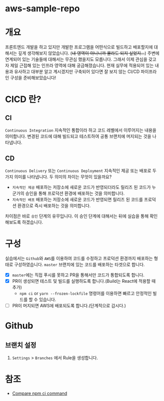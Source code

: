 # aws-sample-repo

# 개요

프론트엔드 개발을 하고 있지만 개발한 프로그램을 어떤식으로 빌드하고 배포할지에 대해서는 깊게 생각해보지 않았습니다. (~~내 영역이 아니니까 몰라도 되지 싶었지...~~)
주변에 연계되어 있는 기술들에 대해서는 무관심 했을지도 모릅니다. 그래서 이제 관심을 갖고자 제일 근접해 있는 인프라 영역에 대해 궁금해졌습니다. 현재 실무에 적용되어 있는 내용과 유사하고 대부분 알고 계시겠지만 구축되어 있다면 잘 보지 않는 CI/CD 파이프라인 구성을 준비해보았습니다!

# CICD 란?

## CI
`Continuous Integration` 지속적인 통합이라 하고 코드 레벨에서 이루어지는 내용을 의미합니다. 변경된 코드에 대해 빌드되고 테스트하여 공통 브랜치에 머지되는 것을 나타냅니다.

## CD

`Continuous Delivery` 또는 `Continuous Deployment` 지속적인 제공 또는 배포로 두가지 의미를 나타냅니다. 두 의미의 차이는 무엇이 있을까요? 
- `지속적인 제공` 배포하는 저장소에 새로운 코드가 반영되더라도 릴리즈 된 코드가 누군가의 승인을 통해 프로덕션 환경에 배포하는 것을 의미합니다.
- `지속적인 배포` 배포하는 저장소에 새로운 코드가 반영되면 릴리즈 된 코드를 프로덕션 환경으로 즉시 배포하는 것을 의미합니다.

차이점은 바로 `승인` 단계의 유무입니다. 이 승인 단계에 대해서는 뒤에 실습을 통해 확인해보도록 하겠습니다.

# 구성

실습에서는 `Github`와 `AWS`를 이용하여 코드를 수정하고 프로덕션 환경까지 배포하는 형태로 구성하였습니다. `master` 브랜치에 있는 코드를 배포하는 타겟으로 합니다.

- [x] `master`에는 직접 푸시를 못하고 PR을 통해서만 코드가 통합되도록 합니다.
- [x] PR이 생성되면 테스트 및 빌드를 실행하도록 합니다.(Build는 React에 적용할 때 추가)
    - `npm ci` or `yarn --frozen-lockfile` 명령어를 이용하면 빠르고 안정적인 빌드를 할 수 있습니다.
- [ ] PR이 머지되면 AWS에 배포되도록 합니다.(단계적으로 갑시다.)

# Github

## 브랜치 설정

1. `Settings` > `Branches` 에서 Rule을 생성합니다.



# 참조
- [Compare npm ci command](https://github.com/zkat/node-package-manager-benchmark/tree/zkat/cipm)
